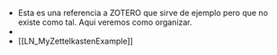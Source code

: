 - Esta es una referencia a ZOTERO que sirve de ejemplo pero que no existe como tal. Aqui veremos como organizar.
-
- [[LN_MyZettelkastenExample]]